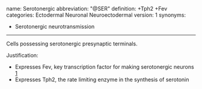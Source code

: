 name: Serotonergic
abbreviation: "@SER"
definition: +Tph2 +Fev
categories: Ectodermal Neuronal Neuroectodermal
version: 1
synonyms:
- Serotonergic neurotransmission
---

Cells possessing serotonergic presynaptic terminals. 

Justification:

* Expresses Fev, key transcription factor for making serotonergic neurons [1]
* Expresses Tph2, the rate limiting enzyme in the synthesis of serotonin

[1]: http://www.nature.com/mp/journal/v21/n1/full/mp2015101a.html